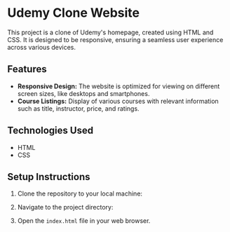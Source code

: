 # Udemy Clone Website

This project is a clone of Udemy's homepage, created using HTML and CSS. It is designed to be responsive, ensuring a seamless user experience across various devices.

## Features

- **Responsive Design:** The website is optimized for viewing on different screen sizes, like desktops and smartphones.
- **Course Listings:** Display of various courses with relevant information such as title, instructor, price, and ratings.

## Technologies Used

- HTML
- CSS

## Setup Instructions

1. Clone the repository to your local machine:

2. Navigate to the project directory:

3. Open the `index.html` file in your web browser.
